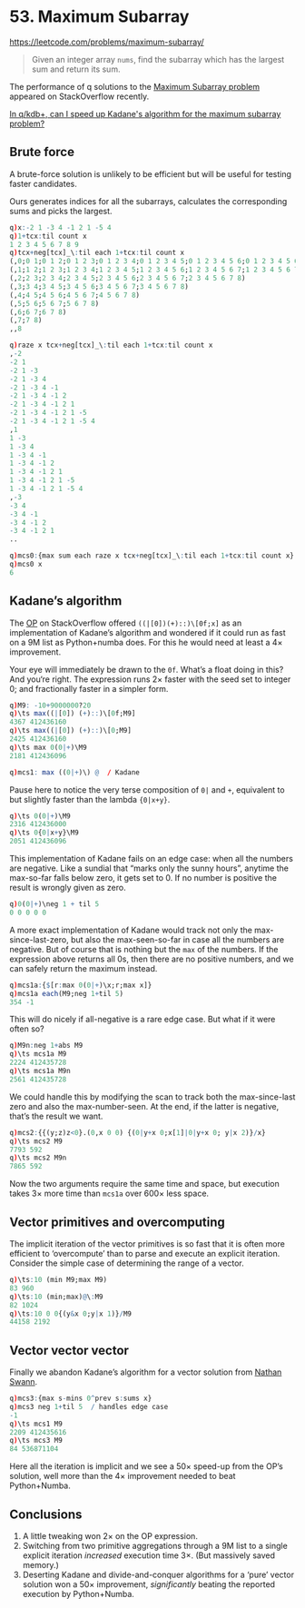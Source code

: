 # 53. Maximum Subarray

https://leetcode.com/problems/maximum-subarray/

> Given an integer array `nums`, find the subarray which has the largest sum and return its sum.

The performance of q solutions to the [Maximum Subarray problem](https://en.wikipedia.org/wiki/Maximum_subarray_problem "Wikipedia") appeared on StackOverflow recently.

[In q/kdb+, can I speed up Kadane's algorithm for the maximum subarray problem?](https://stackoverflow.com/questions/74508773/ "StackOverflow")

## Brute force

A  brute-force solution is unlikely to be efficient but will be useful for testing faster candidates. 

Ours generates indices for all the subarrays, calculates the corresponding sums and picks the largest.

```q
q)x:-2 1 -3 4 -1 2 1 -5 4
q)1+tcx:til count x
1 2 3 4 5 6 7 8 9
q)tcx+neg[tcx]_\:til each 1+tcx:til count x
(,0;0 1;0 1 2;0 1 2 3;0 1 2 3 4;0 1 2 3 4 5;0 1 2 3 4 5 6;0 1 2 3 4 5 6 7;0 1 2 3 4 5 6 7 8)
(,1;1 2;1 2 3;1 2 3 4;1 2 3 4 5;1 2 3 4 5 6;1 2 3 4 5 6 7;1 2 3 4 5 6 7 8)
(,2;2 3;2 3 4;2 3 4 5;2 3 4 5 6;2 3 4 5 6 7;2 3 4 5 6 7 8)
(,3;3 4;3 4 5;3 4 5 6;3 4 5 6 7;3 4 5 6 7 8)
(,4;4 5;4 5 6;4 5 6 7;4 5 6 7 8)
(,5;5 6;5 6 7;5 6 7 8)
(,6;6 7;6 7 8)
(,7;7 8)
,,8

q)raze x tcx+neg[tcx]_\:til each 1+tcx:til count x
,-2
-2 1
-2 1 -3
-2 1 -3 4
-2 1 -3 4 -1
-2 1 -3 4 -1 2
-2 1 -3 4 -1 2 1
-2 1 -3 4 -1 2 1 -5
-2 1 -3 4 -1 2 1 -5 4
,1
1 -3
1 -3 4
1 -3 4 -1
1 -3 4 -1 2
1 -3 4 -1 2 1
1 -3 4 -1 2 1 -5
1 -3 4 -1 2 1 -5 4
,-3
-3 4
-3 4 -1
-3 4 -1 2
-3 4 -1 2 1
..

q)mcs0:{max sum each raze x tcx+neg[tcx]_\:til each 1+tcx:til count x}
q)mcs0 x
6
```

## Kadane’s algorithm 

The [OP](https://stackoverflow.com/users/5836951/gabi) on StackOverflow offered `((|[0])(+)::)\[0f;x]` as an implementation of Kadane’s algorithm and wondered if it could run as fast on a 9M list as Python+numba does. For this he would need at least a 4× improvement. 

Your eye will immediately be drawn to the `0f`. What’s a float doing in this? 
And you‘re right. The expression runs 2× faster with the seed set to integer 0; and fractionally faster in a simpler form.

```q
q)M9: -10+9000000?20
q)\ts max((|[0]) (+)::)\[0f;M9]
4367 412436160
q)\ts max((|[0]) (+)::)\[0;M9]
2425 412436160
q)\ts max 0(0|+)\M9
2181 412436096

q)mcs1: max ((0|+)\) @  / Kadane
```

Pause here to notice the very terse composition of `0|` and `+`, equivalent to but slightly faster than the lambda `{0|x+y}`.

```q
q)\ts 0(0|+)\M9
2316 412436000
q)\ts 0{0|x+y}\M9
2051 412436096
```

This implementation of Kadane fails on an edge case: when all the numbers are negative. 
Like a sundial that “marks only the sunny hours”, anytime the max-so-far falls below zero, it gets set to 0. 
If no number is positive the result is wrongly given as zero.

```q
q)0(0|+)\neg 1 + til 5
0 0 0 0 0
```

A more exact implementation of Kadane would track not only the max-since-last-zero, but also the max-seen-so-far in case all the numbers are negative. 
But of course that is nothing but the `max` of the numbers. 
If the expression above returns all 0s, then there are no positive numbers, and we can safely return the maximum instead. 

```q
q)mcs1a:{$[r:max 0(0|+)\x;r;max x]} 
q)mcs1a each(M9;neg 1+til 5)
354 -1
```

This will do nicely if all-negative is a rare edge case. But what if it were often so?

```q
q)M9n:neg 1+abs M9
q)\ts mcs1a M9
2224 412435728
q)\ts mcs1a M9n
2561 412435728
```

We could handle this by modifying the scan to track both the max-since-last zero and also the max-number-seen. At the end, if the latter is negative, that’s the result we want. 

```q
q)mcs2:{{(y;z)z<0}.(0,x 0 0) {(0|y+x 0;x[1]|0|y+x 0; y|x 2)}/x}
q)\ts mcs2 M9
7793 592
q)\ts mcs2 M9n
7865 592
```

Now the two arguments require the same time and space, but execution takes 3× more time than `mcs1a` over 600× less space.


## Vector primitives and overcomputing

The implicit iteration of the vector primitives is so fast that it is often more efficient to ‘overcompute’ than to parse and execute an explicit iteration.
Consider the simple case of determining the range of a vector.

```q
q)\ts:10 (min M9;max M9)
83 960
q)\ts:10 (min;max)@\:M9
82 1024
q)\ts:10 0 0{(y&x 0;y|x 1)}/M9
44158 2192
```

## Vector vector vector

Finally we abandon Kadane’s algorithm for a vector solution from [Nathan Swann](https://stackoverflow.com/users/20498489/nathanswann-aquaq).

```q
q)mcs3:{max s-mins 0^prev s:sums x}
q)mcs3 neg 1+til 5  / handles edge case
-1
q)\ts mcs1 M9
2209 412435616
q)\ts mcs3 M9
84 536871104
```

Here all the iteration is implicit and we see a 50× speed-up from the OP’s solution, well more than the 4× improvement needed to beat Python+Numba.


## Conclusions

1. A little tweaking won 2× on the OP expression.
2. Switching from two primitive aggregations through a 9M list to a single explicit iteration *increased* execution time 3×. (But massively saved memory.)
3. Deserting Kadane and divide-and-conquer algorithms for a ‘pure’ vector solution won a 50× improvement, *significantly* beating the reported execution by Python+Numba.

